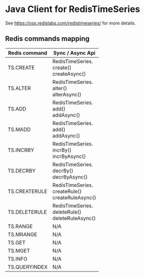 # Java Client for RedisTimeSeries 
See https://oss.redislabs.com/redistimeseries/ for more details.

## Redis commands mapping
Redis command|Sync / Async Api|
| --- | --- |
TS.CREATE | RedisTimeSeries.<br/>create()<br/>createAsync() |
TS.ALTER | RedisTimeSeries.<br/>alter()<br/>alterAsync() |
TS.ADD | RedisTimeSeries.<br/>add()<br/>addAsync() |
TS.MADD | RedisTimeSeries.<br/>add()<br/>addAsync() |
TS.INCRBY | RedisTimeSeries.<br/>incrBy()<br/>incrByAsync() |
TS.DECRBY | RedisTimeSeries.<br/>decrBy()<br/>decrByAsync() |
TS.CREATERULE | RedisTimeSeries.<br/>createRule()<br/>createRuleAsync() |
TS.DELETERULE | RedisTimeSeries.<br/>deleteRule()<br/>deleteRuleAsync() |
TS.RANGE | N/A |
TS.MRANGE | N/A |
TS.GET | N/A |
TS.MGET | N/A |
TS.INFO | N/A |
TS.QUERYINDEX | N/A |